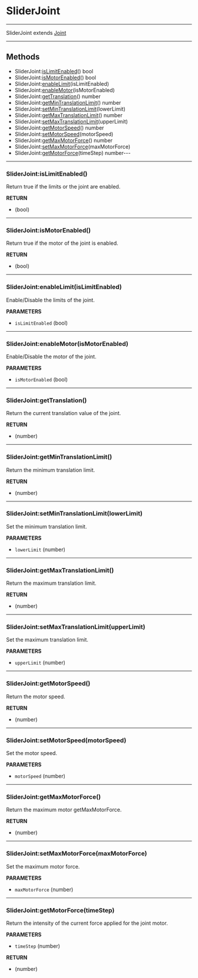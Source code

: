 # SliderJoint


---

SliderJoint extends [Joint](joint.md)

---

## Methods

* SliderJoint:[isLimitEnabled](#sliderjointislimitenabled)() bool
* SliderJoint:[isMotorEnabled](#sliderjointismotorenabled)() bool
* SliderJoint:[enableLimit](#sliderjointenablelimitislimitenabled)(isLimitEnabled) 
* SliderJoint:[enableMotor](#sliderjointenablemotorismotorenabled)(isMotorEnabled) 
* SliderJoint:[getTranslation](#sliderjointgettranslation)() number
* SliderJoint:[getMinTranslationLimit](#sliderjointgetmintranslationlimit)() number
* SliderJoint:[setMinTranslationLimit](#sliderjointsetmintranslationlimitlowerlimit)(lowerLimit)
* SliderJoint:[getMaxTranslationLimit](#sliderjointgetmaxtranslationlimit)() number
* SliderJoint:[setMaxTranslationLimit](#sliderjointsetmaxtranslationlimitupperlimit)(upperLimit)
* SliderJoint:[getMotorSpeed](#sliderjointgetmotorspeed)() number
* SliderJoint:[setMotorSpeed](#sliderjointsetmotorspeedmotorspeed)(motorSpeed)
* SliderJoint:[getMaxMotorForce](#sliderjointgetmaxmotorforce)() number
* SliderJoint:[setMaxMotorForce](#sliderjointsetmaxmotorforcemaxmotorforce)(maxMotorForce)
* SliderJoint:[getMotorForce](#sliderjointgetmotorforcetimestep)(timeStep) number---

---
### SliderJoint:isLimitEnabled()

Return true if the limits or the joint are enabled. 

**RETURN**
* (bool)

---
### SliderJoint:isMotorEnabled()

Return true if the motor of the joint is enabled.

**RETURN**
* (bool)

---
### SliderJoint:enableLimit(isLimitEnabled)

Enable/Disable the limits of the joint.

**PARAMETERS**
* `isLimitEnabled` (bool)

---
### SliderJoint:enableMotor(isMotorEnabled)

Enable/Disable the motor of the joint.

**PARAMETERS**
* `isMotorEnabled` (bool)


---
### SliderJoint:getTranslation()

Return the current translation value of the joint.

**RETURN**
* (number)

---
### SliderJoint:getMinTranslationLimit()

Return the minimum translation limit.

**RETURN**
* (number)

---
### SliderJoint:setMinTranslationLimit(lowerLimit)

Set the minimum translation limit.

**PARAMETERS**
* `lowerLimit` (number)

---
### SliderJoint:getMaxTranslationLimit()

Return the maximum translation limit.

**RETURN**
* (number)

---
### SliderJoint:setMaxTranslationLimit(upperLimit)

Set the maximum translation limit.

**PARAMETERS**
* `upperLimit` (number)

---
### SliderJoint:getMotorSpeed()

Return the motor speed.

**RETURN**
* (number)

---
### SliderJoint:setMotorSpeed(motorSpeed)

Set the motor speed.

**PARAMETERS**
* `motorSpeed` (number)

---
### SliderJoint:getMaxMotorForce()

Return the maximum motor getMaxMotorForce.

**RETURN**
* (number)

---
### SliderJoint:setMaxMotorForce(maxMotorForce)

Set the maximum motor force.

**PARAMETERS**
* `maxMotorForce` (number)

---
### SliderJoint:getMotorForce(timeStep)

Return the intensity of the current force applied for the joint motor.

**PARAMETERS**
* `timeStep` (number)

**RETURN**
* (number)



